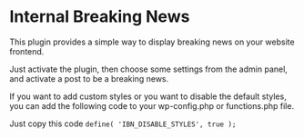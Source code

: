Internal Breaking News
=====================

This plugin provides a simple way to display breaking news on your website frontend.

Just activate the plugin, then choose some settings from the admin panel, and activate a post to be a breaking news.

If you want to add custom styles or you want to disable the default styles, you can add the following code to your wp-config.php or functions.php file.

Just copy this code `define( 'IBN_DISABLE_STYLES', true );`